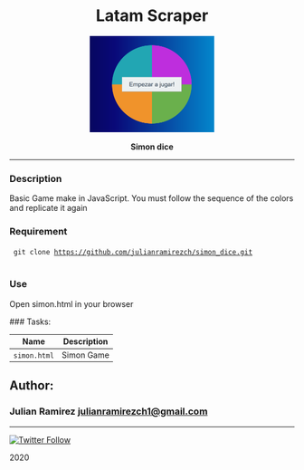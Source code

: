 <H1 align="center"> Latam Scraper </H1>

<p align="center">
   <a href="https://www.latam.com"><img src="./images/simon.png" width="220" height="170"/></a>

<p align="center"> 
   <b>Simon dice</b>
                
----
### Description
Basic Game make in JavaScript. You must follow the sequence of the colors and replicate it again

### Requirement
<code> git clone https://github.com/julianramirezch/simon_dice.git </code>
<br>


### Use
<p> Open simon.html in your browser </p>
### Tasks:

| Name | Description                    |
| ------------- | ------------------------------ |
| `simon.html`      |  Simon Game |

## Author: 
### Julian Ramirez <julianramirezch1@gmail.com>
----
[![Twitter Follow](https://img.shields.io/twitter/follow/JulianR_30.svg?style=social&label=Follow)](https://twitter.com/JulianR_30)

2020